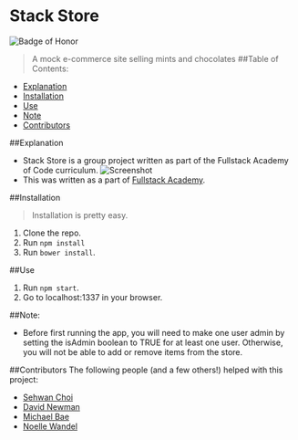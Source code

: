 # Stack Store
![Badge of Honor](https://img.shields.io/badge/Built%20at-Fullstack-green.svg?style=flat-square)
>A mock e-commerce site selling mints and chocolates
##Table of Contents:
 - [Explanation](#Explanation)
 - [Installation](#Installation)
 - [Use](#Use)
 - [Note](#Note)
 - [Contributors](#Contributors)

##Explanation
 - Stack Store is a group project written as part of the Fullstack Academy of Code curriculum. 
 ![Screenshot](http://i.imgur.com/P89DTqT.jpg)
 - This was written as a part of [Fullstack Academy](fullstackacademy.com).

##Installation
>Installation is pretty easy. 
 1. Clone the repo.
 2. Run ```npm install```
 3. Run ```bower install```.

##Use
 1. Run ```npm start```.
 2. Go to localhost:1337 in your browser.

##Note:
 - Before first running the app, you will need to make one user admin by setting the isAdmin boolean to TRUE for at least one user. Otherwise, you will not be able to add or remove items from the store.


##Contributors
The following people (and a few others!) helped with this project:
- [Sehwan Choi](github.com/sehwanchoi)
- [David Newman](github.com/Newms34)
- [Michael Bae](github.com/michaelbbae)
- [Noelle Wandel](github.com/noelleantoinette)

